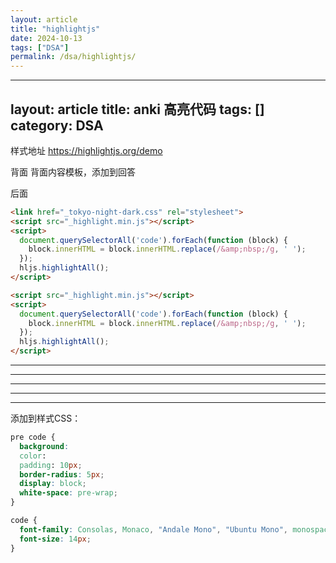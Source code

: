 ```yaml
---
layout: article
title: "highlightjs"
date: 2024-10-13
tags: ["DSA"]
permalink: /dsa/highlightjs/
---
```


---
layout: article
title: anki 高亮代码
tags: []
category: DSA
---

 样式地址
https://highlightjs.org/demo

 背面
背面内容模板，添加到回答<div>后面

```html
<link href="_tokyo-night-dark.css" rel="stylesheet">
<script src="_highlight.min.js"></script>
<script>
  document.querySelectorAll('code').forEach(function (block) {
    block.innerHTML = block.innerHTML.replace(/&amp;nbsp;/g, ' ');
  });
  hljs.highlightAll();
</script>
```

```html
<script src="_highlight.min.js"></script>
<script>
  document.querySelectorAll('code').forEach(function (block) {
    block.innerHTML = block.innerHTML.replace(/&amp;nbsp;/g, ' ');
  });
  hljs.highlightAll();
</script>
```
------------------------------------
---

---

---

---

添加到样式CSS：

```css
pre code {
  background: 
  color: 
  padding: 10px;
  border-radius: 5px;
  display: block;
  white-space: pre-wrap;
}

code {
  font-family: Consolas, Monaco, "Andale Mono", "Ubuntu Mono", monospace;
  font-size: 14px;
}

```

